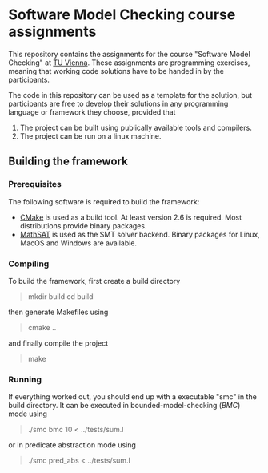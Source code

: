 # Software Model Checking course assignments

This repository contains the assignments for the course "Software
Model Checking" at [TU Vienna](https://tuwien.ac.at). These
assignments are programming exercises, meaning that working code
solutions have to be handed in by the participants.

The code in this repository can be used as a template for the
solution, but participants are free to develop their solutions in any
programming language or framework they choose, provided that

1. The project can be built using publically available tools and
   compilers.
2. The project can be run on a linux machine.

## Building the framework

### Prerequisites

The following software is required to build the framework:

* [CMake](https://cmake.org) is used as a build tool. At least version
  2.6 is required. Most distributions provide binary packages.
* [MathSAT](http://mathsat.fbk.eu) is used as the SMT solver
  backend. Binary packages for Linux, MacOS and Windows are available.

### Compiling

To build the framework, first create a build directory

> mkdir build
> cd build

then generate Makefiles using

> cmake ..

and finally compile the project

> make

### Running

If everything worked out, you should end up with a executable "smc" in
the build directory. It can be executed in bounded-model-checking
(*BMC*) mode using

> ./smc bmc 10 < ../tests/sum.l

or in predicate abstraction mode using

> ./smc pred_abs < ../tests/sum.l
